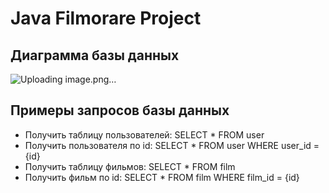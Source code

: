 # Java Filmorare Project

## Диаграмма базы данных
![Uploading image.png…]()

## Примеры запросов базы данных
- Получить таблицу пользователей: SELECT * FROM user
- Получить пользователя по id: SELECT * FROM user WHERE user_id = {id}
- Получить таблицу фильмов: SELECT * FROM film
- Получить фильм по id: SELECT * FROM film WHERE film_id = {id}
